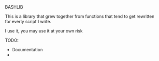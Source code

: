 BASHLIB

This is a library that grew together from functions that tend  to get rewritten for everly script I write.

I use it, you may use it at your own risk

TODO:
  - Documentation
  - 
